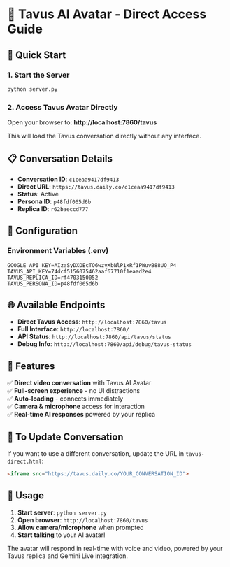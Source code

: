 # 🤖 Tavus AI Avatar - Direct Access Guide

## 🚀 Quick Start

### 1. Start the Server
```bash
python server.py
```

### 2. Access Tavus Avatar Directly
Open your browser to: **http://localhost:7860/tavus**

This will load the Tavus conversation directly without any interface.

## 📋 Conversation Details

- **Conversation ID**: `c1ceaa9417df9413`
- **Direct URL**: `https://tavus.daily.co/c1ceaa9417df9413`
- **Status**: Active
- **Persona ID**: `p48fdf065d6b`
- **Replica ID**: `r62baeccd777`

## 🔧 Configuration

### Environment Variables (.env)
```
GOOGLE_API_KEY=AIzaSyDXOEcTO6wzvXbNlP1xRf1PWuvB88UO_P4
TAVUS_API_KEY=74dcf5156075462aaf67710f1eaad2e4
TAVUS_REPLICA_ID=rf4703150052
TAVUS_PERSONA_ID=p48fdf065d6b
```

## 🌐 Available Endpoints

- **Direct Tavus Access**: `http://localhost:7860/tavus`
- **Full Interface**: `http://localhost:7860/`
- **API Status**: `http://localhost:7860/api/tavus/status`
- **Debug Info**: `http://localhost:7860/api/debug/tavus-status`

## 🎯 Features

✅ **Direct video conversation** with Tavus AI Avatar  
✅ **Full-screen experience** - no UI distractions  
✅ **Auto-loading** - connects immediately  
✅ **Camera & microphone** access for interaction  
✅ **Real-time AI responses** powered by your replica  

## 🔄 To Update Conversation

If you want to use a different conversation, update the URL in `tavus-direct.html`:

```html
<iframe src="https://tavus.daily.co/YOUR_CONVERSATION_ID">
```

## 🎊 Usage

1. **Start server**: `python server.py`
2. **Open browser**: `http://localhost:7860/tavus`
3. **Allow camera/microphone** when prompted
4. **Start talking** to your AI avatar!

The avatar will respond in real-time with voice and video, powered by your Tavus replica and Gemini Live integration.